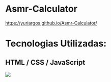 # Asmr-Calculator

https://yuriargos.github.io/Asmr-Calculator/

# Tecnologias Utilizadas:
## HTML / CSS / JavaScript

<img src="![image](https://github.com/YuriArgos/Asmr-Calculator/assets/141737189/0cb8598b-0faa-42e4-b82d-0b95ea4a19ab)">
